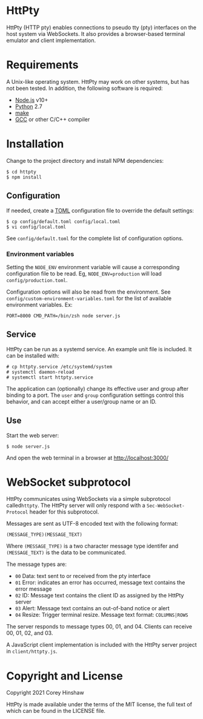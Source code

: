 HttPty
======

HttPty (HTTP pty) enables connections to pseudo tty (pty) interfaces on the host
system via WebSockets. It also provides a browser-based terminal emulator and
client implementation.

# Requirements

A Unix-like operating system. HttPty may work on other systems, but has not been
tested. In addition, the following software is required:

  * [Node.js][1] v10+
  * [Python][2] 2.7
  * [make][3]
  * [GCC][4] or other C/C++ compiler

# Installation

Change to the project directory and install NPM dependencies:

    $ cd httpty
    $ npm install

## Configuration

If needed, create a [TOML][5] configuration file to override the default
settings:

    $ cp config/default.toml config/local.toml
    $ vi config/local.toml

See `config/default.toml` for the complete list of configuration options.

### Environment variables

Setting the `NODE_ENV` environment variable will cause a corresponding
configuration file to be read. Eg, `NODE_ENV=production` will load
`config/production.toml`.

Configuration options will also be read from the environment. See
`config/custom-environment-variables.toml` for the list of available
environment variables. Ex:

    PORT=8000 CMD_PATH=/bin/zsh node server.js

## Service

HttPty can be run as a systemd service. An example unit file is included. It can
be installed with:

    # cp httpty.service /etc/systemd/system
    # systemctl daemon-reload
    # systemctl start httpty.service

The application can (optionally) change its effective user and group after
binding to a port. The `user` and `group` configuration settings control this
behavior, and can accept either a user/group name or an ID.

## Use

Start the web server:

    $ node server.js

And open the web terminal in a browser at [http://localhost:3000/](http://localhost:3000/)

# WebSocket subprotocol

HttPty communicates using WebSockets via a simple subprotocol called`httpty`.
The HttPty server will only respond with a `Sec-WebSocket-Protocol` header for
this subprotocol.

Messages are sent as UTF-8 encoded text with the following format:

    (MESSAGE_TYPE)(MESSAGE_TEXT)

Where `(MESSAGE_TYPE)` is a two character message type identifer and
`(MESSAGE_TEXT)` is the data to be communicated.

The message types are:

  * `00` Data: text sent to or received from the pty interface
  * `01` Error: indicates an error has occurred, message text contains the error message
  * `02` ID: Message text contains the client ID as assigned by the HttPty server
  * `03` Alert: Message text contains an out-of-band notice or alert
  * `04` Resize: Trigger terminal resize. Message text format: `COLUMNS|ROWS`

The server responds to message types 00, 01, and 04. Clients can receive 00, 01,
02, and 03.

A JavaScript client implementation is included with the HttPty server project in
`client/httpty.js`.

# Copyright and License

Copyright 2021 Corey Hinshaw

HttPty is made available under the terms of the MIT license, the full text of
which can be found in the LICENSE file.


[1]: https://nodejs.org/en/
[2]: https://www.python.org
[3]: https://www.gnu.org/software/make/
[4]: https://gcc.gnu.org
[5]: https://github.com/toml-lang/toml
